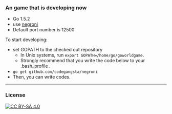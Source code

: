 ### An game that is developing now

+ Go 1.5.2
+ use [negroni](https://github.com/codegangsta/negroni)
+ Default port number is 12500

To start developing:

* set GOPATH to the checked out repository
  * In Unix systems, run `export GOPATH=/home/go/goworldgame`.
  * Strongly recommend that you write the code below to  your .bash_profile .
* `go get github.com/codegangsta/negroni`
* Then, you can write codes.

---

### License

[![CC BY-SA 4.0][1]](https://creativecommons.org/licenses/by-sa/4.0/)

[1]: https://licensebuttons.net/l/by-sa/3.0/88x31.png
